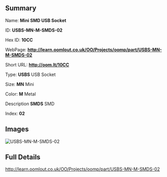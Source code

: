 

## Summary
 
Name: __Mini SMD USB Socket__

ID: __USBS-MN-M-SMDS-02__

Hex ID: __10CC__

WebPage: __http://learn.oomlout.co.uk/OO/Projects/oomp/part/USBS-MN-M-SMDS-02__

Short URL: __http://oom.lt/10CC__


Type: __USBS__ USB Socket 

Size: __MN__ Mini 

Color: __M__ Metal 

Description __SMDS__ SMD 

Index: __02__


## Images
![USBS-MN-M-SMDS-02](http://oomlout.com/oomp-gen/parts/USBS-MN-M-SMDS-02/USBS-MN-M-SMDS-02_420.jpg)



## Full Details

 http://learn.oomlout.co.uk/OO/Projects/oomp/part/USBS-MN-M-SMDS-02














